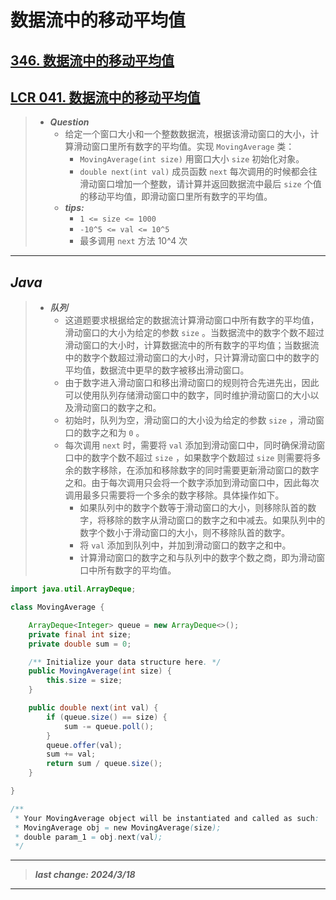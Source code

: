 # 数据流中的移动平均值

## [346. 数据流中的移动平均值](https://leetcode.cn/problems/moving-average-from-data-stream/)

## [LCR 041. 数据流中的移动平均值](https://leetcode.cn/problems/qIsx9U/)

> - ***Question***
>   - 给定一个窗口大小和一个整数数据流，根据该滑动窗口的大小，计算滑动窗口里所有数字的平均值。实现 `MovingAverage` 类：
>     - `MovingAverage(int size)` 用窗口大小 `size` 初始化对象。
>     - `double next(int val)` 成员函数 `next` 每次调用的时候都会往滑动窗口增加一个整数，请计算并返回数据流中最后 `size` 个值的移动平均值，即滑动窗口里所有数字的平均值。
>   - ***tips:***
>     - `1 <= size <= 1000`
>     - `-10^5 <= val <= 10^5`
>     - 最多调用 `next` 方法 10^4 次

---

## *Java*

> - ***队列***
>   - 这道题要求根据给定的数据流计算滑动窗口中所有数字的平均值，滑动窗口的大小为给定的参数 `size` 。当数据流中的数字个数不超过滑动窗口的大小时，计算数据流中的所有数字的平均值；当数据流中的数字个数超过滑动窗口的大小时，只计算滑动窗口中的数字的平均值，数据流中更早的数字被移出滑动窗口。
>   - 由于数字进入滑动窗口和移出滑动窗口的规则符合先进先出，因此可以使用队列存储滑动窗口中的数字，同时维护滑动窗口的大小以及滑动窗口的数字之和。
>   - 初始时，队列为空，滑动窗口的大小设为给定的参数 `size` ，滑动窗口的数字之和为 `0` 。
>   - 每次调用 `next` 时，需要将 `val` 添加到滑动窗口中，同时确保滑动窗口中的数字个数不超过 `size` ，如果数字个数超过 `size`  则需要将多余的数字移除，在添加和移除数字的同时需要更新滑动窗口的数字之和。由于每次调用只会将一个数字添加到滑动窗口中，因此每次调用最多只需要将一个多余的数字移除。具体操作如下。
>     - 如果队列中的数字个数等于滑动窗口的大小，则移除队首的数字，将移除的数字从滑动窗口的数字之和中减去。如果队列中的数字个数小于滑动窗口的大小，则不移除队首的数字。
>     - 将 `val` 添加到队列中，并加到滑动窗口的数字之和中。
>     - 计算滑动窗口的数字之和与队列中的数字个数之商，即为滑动窗口中所有数字的平均值。

```java
import java.util.ArrayDeque;

class MovingAverage {

    ArrayDeque<Integer> queue = new ArrayDeque<>();
    private final int size;
    private double sum = 0;

    /** Initialize your data structure here. */
    public MovingAverage(int size) {
        this.size = size;
    }

    public double next(int val) {
        if (queue.size() == size) {
            sum -= queue.poll();
        }
        queue.offer(val);
        sum += val;
        return sum / queue.size();
    }

}

/**
 * Your MovingAverage object will be instantiated and called as such:
 * MovingAverage obj = new MovingAverage(size);
 * double param_1 = obj.next(val);
 */
```

---

> ***last change: 2024/3/18***

---
